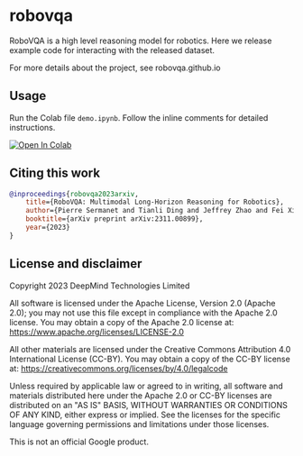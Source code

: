 # robovqa

RoboVQA is a high level reasoning model for robotics. Here we release example
code for interacting with the released dataset.

For more details about the project, see robovqa.github.io

## Usage

Run the Colab file `demo.ipynb`. Follow the inline comments for detailed
instructions.

[![Open In Colab](https://colab.research.google.com/assets/colab-badge.svg)](https://colab.research.google.com/github/google-deepmind/robovqa/data_loading_and_eval.ipynb)

## Citing this work

```bibtex
@inproceedings{robovqa2023arxiv,
    title={RoboVQA: Multimodal Long-Horizon Reasoning for Robotics},
    author={Pierre Sermanet and Tianli Ding and Jeffrey Zhao and Fei Xia and Debidatta Dwibedi and Keerthana Gopalakrishnan and Christine Chan and Gabriel Dulac-Arnold and Sharath Maddineni and Nikhil J Joshi and Pete Florence and Wei Han and Robert Baruch and Yao Lu and Suvir Mirchandani and Peng Xu and Pannag Sanketi and Karol Hausman and Izhak Shafran and Brian Ichter and Yuan Cao},
    booktitle={arXiv preprint arXiv:2311.00899},
    year={2023}
}
```

## License and disclaimer

Copyright 2023 DeepMind Technologies Limited

All software is licensed under the Apache License, Version 2.0 (Apache 2.0);
you may not use this file except in compliance with the Apache 2.0 license.
You may obtain a copy of the Apache 2.0 license at:
https://www.apache.org/licenses/LICENSE-2.0

All other materials are licensed under the Creative Commons Attribution 4.0
International License (CC-BY). You may obtain a copy of the CC-BY license at:
https://creativecommons.org/licenses/by/4.0/legalcode

Unless required by applicable law or agreed to in writing, all software and
materials distributed here under the Apache 2.0 or CC-BY licenses are
distributed on an "AS IS" BASIS, WITHOUT WARRANTIES OR CONDITIONS OF ANY KIND,
either express or implied. See the licenses for the specific language governing
permissions and limitations under those licenses.

This is not an official Google product.
